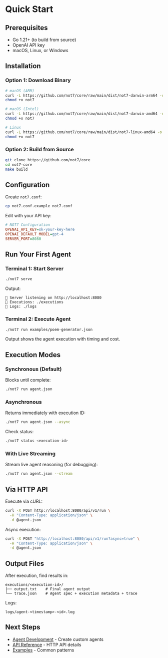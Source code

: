 # Quick Start

## Prerequisites

- Go 1.21+ (to build from source)
- OpenAI API key
- macOS, Linux, or Windows

## Installation

### Option 1: Download Binary

```bash
# macOS (ARM)
curl -L https://github.com/not7/core/raw/main/dist/not7-darwin-arm64 -o not7
chmod +x not7

# macOS (Intel)
curl -L https://github.com/not7/core/raw/main/dist/not7-darwin-amd64 -o not7
chmod +x not7

# Linux
curl -L https://github.com/not7/core/raw/main/dist/not7-linux-amd64 -o not7
chmod +x not7
```

### Option 2: Build from Source

```bash
git clone https://github.com/not7/core
cd not7-core
make build
```

## Configuration

Create `not7.conf`:

```bash
cp not7.conf.example not7.conf
```

Edit with your API key:

```ini
# NOT7 Configuration
OPENAI_API_KEY=sk-your-key-here
OPENAI_DEFAULT_MODEL=gpt-4
SERVER_PORT=8080
```

## Run Your First Agent

### Terminal 1: Start Server

```bash
./not7 serve
```

Output:
```
🚀 Server listening on http://localhost:8080
📁 Executions: ./executions
📁 Logs: ./logs
```

### Terminal 2: Execute Agent

```bash
./not7 run examples/poem-generator.json
```

Output shows the agent execution with timing and cost.

## Execution Modes

### Synchronous (Default)

Blocks until complete:

```bash
./not7 run agent.json
```

### Asynchronous

Returns immediately with execution ID:

```bash
./not7 run agent.json --async
```

Check status:

```bash
./not7 status <execution-id>
```

### With Live Streaming

Stream live agent reasoning (for debugging):

```bash
./not7 run agent.json --stream
```

## Via HTTP API

Execute via cURL:

```bash
curl -X POST http://localhost:8080/api/v1/run \
  -H "Content-Type: application/json" \
  -d @agent.json
```

Async execution:

```bash
curl -X POST "http://localhost:8080/api/v1/run?async=true" \
  -H "Content-Type: application/json" \
  -d @agent.json
```

## Output Files

After execution, find results in:

```
executions/<execution-id>/
├── output.txt    # Final agent output
└── trace.json    # Agent spec + execution metadata + trace
```

Logs:

```
logs/agent-<timestamp>-<id>.log
```

## Next Steps

- [Agent Development](../agent-development/json-spec.md) - Create custom agents
- [API Reference](../api-reference/rest-api.md) - HTTP API details
- [Examples](../agent-development/examples.md) - Common patterns
